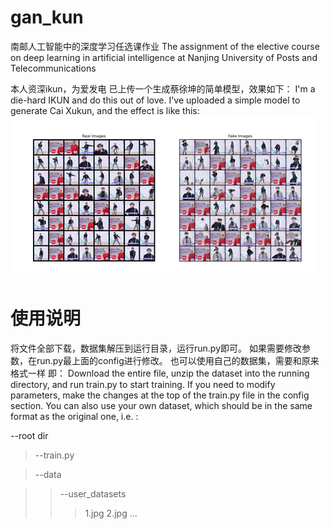 # gan_kun
南邮人工智能中的深度学习任选课作业
The assignment of the elective course on deep learning in artificial intelligence at Nanjing University of Posts and Telecommunications 


本人资深ikun，为爱发电
已上传一个生成蔡徐坤的简单模型，效果如下：
I'm a die-hard IKUN and do this out of love.
I've uploaded a simple model to generate Cai Xukun, and the effect is like this:  
![result](result.png)



# 使用说明

将文件全部下载，数据集解压到运行目录，运行run.py即可。
如果需要修改参数，在run.py最上面的config进行修改。
也可以使用自己的数据集，需要和原来格式一样 即：
Download the entire file, unzip the dataset into the running directory, and run train.py to start training. 
If you need to modify parameters, make the changes at the top of the train.py file in the config section. 
You can also use your own dataset, which should be in the same format as the original one, i.e. :

--root dir

>--train.py

>--data

>>--user_datasets
>>>1.jpg
>>>2.jpg
>>>...

